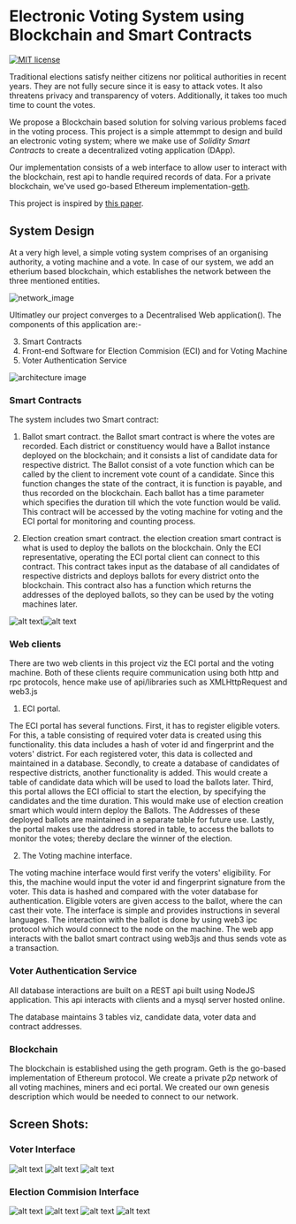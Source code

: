 # Electronic Voting System using Blockchain and Smart Contracts

[![MIT license](https://img.shields.io/badge/License-MIT-blue.svg)]()

Traditional elections satisfy neither citizens nor political authorities in recent years. They are not fully secure since it is easy to attack votes. It also threatens privacy and transparency of voters. Additionally, it takes too much time to count the votes. 

We propose a Blockchain based solution for solving various problems faced in the voting process. This project is a simple attemmpt to design and build an electronic voting system; where we make use of *Solidity Smart Contracts* to create a decentralized voting application (DApp). 


Our implementation consists of a web interface to allow user to interact with the blockchain, rest api to handle required records of data. For a private blockchain, we've used go-based Ethereum implementation-[geth]().

This project is inspired by [this paper](https://skemman.is/bitstream/1946/31161/1/Research-Paper-BBEVS.pdf). 

## System Design

At a very high level, a simple voting system comprises of an organising authority, a voting machine and a vote.
In case of our system, we add an etherium based blockchain, which establishes the network between the three mentioned entities.

![network_image](https://github.com/safeer2978/Blockchain_Based_Voting_system/blob/master/Diagrams/abstract.png)

Ultimatley our project converges to a Decentralised Web application(). The components of this application are:-

3. Smart Contracts
2. Front-end Software for Election Commision (ECI) and for Voting Machine
4. Voter Authentication Service

![architecture image](https://github.com/safeer2978/Blockchain_Based_Voting_system/blob/master/Diagrams/architecture.png)
### Smart Contracts

 The system includes two Smart contract:
1. Ballot smart contract.
 the Ballot smart contract is where the votes are recorded. Each district or constituency would have a Ballot instance deployed on the blockchain; and it consists a list of candidate data for respective district. The Ballot consist of a vote function which can be called by the client to increment vote count of a candidate. Since this function changes the state of the contract, it is function is payable, and thus recorded on the blockchain. Each ballot has a time parameter which specifies the duration till which the vote function would be valid. This contract will be accessed by the voting machine for voting and the ECI portal for monitoring and counting process.  

2. Election creation smart contract.
 the election creation smart contract is what is used to deploy the ballots on the blockchain. Only the ECI representative, operating the ECI portal client can connect to this contract. This contract takes input as the database of all candidates of respective districts and deploys ballots for every district onto the blockchain. This contract also has a function which returns the addresses of the deployed ballots, so they can be used by the voting machines later.

![alt text](https://github.com/safeer2978/Blockchain_Based_Voting_system/blob/master/Diagrams/sm1.png)![alt text](https://github.com/safeer2978/Blockchain_Based_Voting_system/blob/master/Diagrams/sm2.png)

### Web clients
There are two web clients in this project viz the ECI portal and the voting machine. Both of these clients require communication using both http and rpc protocols, hence make use of api/libraries such as XMLHttpRequest and web3.js

1. ECI portal.

The ECI portal has several functions. First, it has to register eligible voters. For this, a table consisting of required voter data is created using this functionality. this data includes a hash of voter id and fingerprint and the voters' district. For each registered voter, this data is collected and maintained in a database.
Secondly, to create a database of candidates of respective districts, another functionality is added. This would create a table of candidate data which will be used to load the ballots later.
Third, this portal allows the ECI official to start the election, by specifying the candidates and the time duration. This would make use of election creation smart which would intern deploy the Ballots. The Addresses of these deployed ballots are maintained in a separate table for future use.
Lastly, the portal makes use the address stored in table, to access the ballots to monitor the votes; thereby declare the winner of the election.

2. The Voting machine interface.

The voting machine interface would first verify the voters' eligibility. For this, the machine would input the voter id and fingerprint signature from the voter. This data is hashed and compared with the voter database for authentication. Eligible voters are given access to the ballot, where the can cast their vote. The interface is simple and provides instructions in several languages. The interaction with the ballot is done by using web3 ipc protocol which would connect to the node on the machine. The web app interacts with the ballot smart contract using web3js and thus sends vote as a transaction.

### Voter Authentication Service

All database interactions are built on a REST api built using NodeJS application. 
This api interacts with clients and a mysql server hosted online. 

The database maintains 3 tables viz, candidate data, voter data and contract addresses.

### Blockchain

The blockchain is established using the geth program. Geth is the go-based implementation of Ethereum protocol. We create a private p2p network of all voting machines, miners and eci portal. We created our own genesis description which would be needed to connect to our network. 


## Screen Shots:

### Voter Interface

![alt text](https://github.com/safeer2978/Blockchain_Based_Voting_system/blob/master/Diagrams/1.jpg)
![alt text](https://github.com/safeer2978/Blockchain_Based_Voting_system/blob/master/Diagrams/2.jpg)
![alt text](https://github.com/safeer2978/Blockchain_Based_Voting_system/blob/master/Diagrams/3.jpg)

### Election Commision Interface
![alt text](https://github.com/safeer2978/Blockchain_Based_Voting_system/blob/master/Diagrams/11.jpg)
![alt text](https://github.com/safeer2978/Blockchain_Based_Voting_system/blob/master/Diagrams/12.jpg)
![alt text](https://github.com/safeer2978/Blockchain_Based_Voting_system/blob/master/Diagrams/13.jpg)
![alt text](https://github.com/safeer2978/Blockchain_Based_Voting_system/blob/master/Diagrams/14.jpg)
